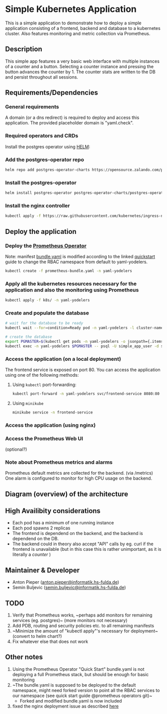 # Simple Kubernetes Application

This is a simple application to demonstrate how to deploy a simple application consisting of a frontend, backend and database to a kubernetes cluster. Also features monitoring and metric collection via Prometheus.

## Description

This simple app features a very basic web interface with multiple instances of a counter and a button. Selecting a counter instance and pressing the button advances the counter by 1. The counter stats are written to the DB and persist throughout all sessions.

## Requirements/Dependencies

### General requirements 
A domain (or a dns redirect) is required to deploy and access this application. The provided placeholder domain is "yaml.check".

### Required operators and CRDs
Install the postgres operator using [HELM](https://helm.sh/docs/intro/install/):

### Add the postgres-operator repo

```sh
helm repo add postgres-operator-charts https://opensource.zalando.com/postgres-operator/charts/postgres-operator
```

### Install the postgres-operator

```sh
helm install postgres-operator postgres-operator-charts/postgres-operator -f postgres-operator-values.yaml -n yaml-yodelers --create-namespace
```

### Install the nginx controller

```sh
kubectl apply -f https://raw.githubusercontent.com/kubernetes/ingress-nginx/controller-v1.10.0/deploy/static/provider/cloud/deploy.yaml
```

## Deploy the application

### Deploy the [Prometheus Operator](https://github.com/prometheus-operator/prometheus-operator?tab=readme-ov-file#quickstart)
 Note: manifest [bundle.yaml](https://raw.githubusercontent.com/prometheus-operator/prometheus-operator/main/bundle.yaml) is modified according to the linked [quickstart](https://github.com/prometheus-operator/prometheus-operator?tab=readme-ov-file#quickstart) guide to change the RBAC namespace from default to yaml-yodelers.

```sh
kubectl create -f prometheus-bundle.yaml -n yaml-yodelers
```

### Apply all the kubernetes resources necessary for the application and also the monitoring using Prometheus

```sh
kubectl apply -f k8s/ -n yaml-yodelers
```

### Create and populate the database

```sh
# wait for the database to be ready
kubectl wait --for=condition=Ready pod -n yaml-yodelers -l cluster-name=simple-app-db

# create the database
export PGMASTER=$(kubectl get pods -n yaml-yodelers -o jsonpath={.items..metadata.name} -l application=spilo,cluster-name=simple-app-db,spilo-role=master -n yaml-yodelers)
kubectl exec -n yaml-yodelers $PGMASTER -- psql -U simple_app_user -d simple_app -c "$(cat setup-db.sql)"
```

### Access the application (on a local deployment)

The frontend service is exposed on port 80. You can access the application using one of the following methods:

1.  Using `kubectl` port-forwarding:

    ```sh
    kubectl port-forward -n yaml-yodelers svc/frontend-service 8080:80
    ```

2.  Using `minikube`

    ```sh
    minikube service -n frontend-service
    ```
### Access the application (using nginx)
<TODO>

### Access the Prometheus Web UI
<TODO> (optional?)

### Note about Prometheus metrics and alarms

Prometheus default metrics are collected for the backend. (via /metrics)
One alarm is configured to monitor for high CPU usage on the backend.

## Diagram (overview) of the architecture
<TODO>

## High Availibity considerations
- Each pod has a minimum of one running instance
- Each pod spawns 2 replicas
- The frontend is dependend on the backend, and the backend is dependend on the DB.
- The backend could in theory also accept "API" calls by eg. curl if the frontend is unavailable (but in this case this is rather unimportant, as it is literally a _counter_ )

## Maintainer & Developer
- Anton Pieper (anton.pieper@informatik.hs-fulda.de)
- Semin Buljevic (semin.buljevic@informatik.hs-fulda.de)

## TODO
1. Verify that Prometheus works, ~perhaps add monitors for remaining services (eg. postgres)~ (more monitors not necessary)
2. Add PDB, routing and security policies etc. to all remaining manifests
3. ~Minimize the amount of "kubectl apply"'s necessary for deployment~ (convert to helm chart?)
4. Fix whatever else that does not work  

## Other notes
1. Using the Prometheus Operator "Quick Start" bundle.yaml is not deploying a full Prometheus stack, but should be enough for basic monitoring
2. ~The bundle.yaml is supposed to be deployed to the default namespace, might need forked version to point all the RBAC services to our namespace (see quick start guide @prometheus operators git)~ 
    - Forked and modified bundle.yaml is now included
3. fixed the nginx deployment issue as described [here](https://stackoverflow.com/questions/61365202/nginx-ingress-service-ingress-nginx-controller-admission-not-found)


